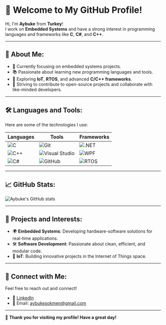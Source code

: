 # 👋 Welcome to My GitHub Profile!

Hi, I'm **Aybuke** from **Turkey**!  
I work on **Embedded Systems** and have a strong interest in programming languages and frameworks like **C**, **C#**, and **C++**.  

---

## 🚀 About Me:
- 🔭 Currently focusing on embedded systems projects.
- 📚 Passionate about learning new programming languages and tools.
- 🌱 Exploring **IoT**, **RTOS**, and advanced **C/C++ frameworks**.
- 🎯 Striving to contribute to open-source projects and collaborate with like-minded developers.

---

## 🛠️ Languages and Tools:
Here are some of the technologies I use:

| Languages     | Tools               | Frameworks         |
|---------------|---------------------|--------------------|
| ![C](https://img.shields.io/badge/C-00599C?style=flat&logo=c&logoColor=white) | ![Git](https://img.shields.io/badge/-Git-F05032?style=flat&logo=git&logoColor=white) | ![.NET](https://img.shields.io/badge/.NET-512BD4?style=flat&logo=dotnet&logoColor=white) |
| ![C++](https://img.shields.io/badge/C++-00599C?style=flat&logo=c%2B%2B&logoColor=white) | ![Visual Studio](https://img.shields.io/badge/Visual_Studio-5C2D91?style=flat&logo=visual-studio&logoColor=white) | ![WPF](https://img.shields.io/badge/WPF-512BD4?style=flat&logo=.net&logoColor=white) |
| ![C#](https://img.shields.io/badge/C%23-239120?style=flat&logo=c-sharp&logoColor=white) | ![GitHub](https://img.shields.io/badge/GitHub-100000?style=flat&logo=github&logoColor=white) | ![RTOS](https://img.shields.io/badge/RTOS-blue?style=flat) |

---

## 📈 GitHub Stats:
![Aybuke's GitHub stats](https://github-readme-stats.vercel.app/api?username=aybukesokmen&show_icons=true&theme=radical)

---

## 🌟 Projects and Interests:
- 🌍 **Embedded Systems**: Developing hardware-software solutions for real-time applications.
- 🛠 **Software Development**: Passionate about clean, efficient, and modular code.
- 🔌 **IoT**: Building innovative projects in the Internet of Things space.

---

## 🤝 Connect with Me:
Feel free to reach out and connect!  
- 💼 [LinkedIn](https://www.linkedin.com/in/aybuke-sokmen/)
- 📧 Email: aybukesokmen@gmail.com
---

🎉 **Thank you for visiting my profile! Have a great day!**

